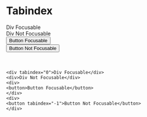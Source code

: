 # Tabindex

<div tabindex="0">Div Focusable</div>
<div>Div Not Focusable</div>
<div>
<button>Button Focusable</button>
</div>
<div>
<button tabindex="-1">Button Not Focusable</button>
</div>

<br>
<br>

```
<div tabindex="0">Div Focusable</div>
<div>Div Not Focusable</div>
<div>
<button>Button Focusable</button>
</div>
<div>
<button tabindex="-1">Button Not Focusable</button>
</div>
```
